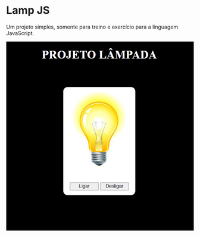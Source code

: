 # Lamp JS
Um projeto simples, somente para treino e exercício para a linguagem JavaScript.

<img src="./assets/preview/lamp-01.png" >

